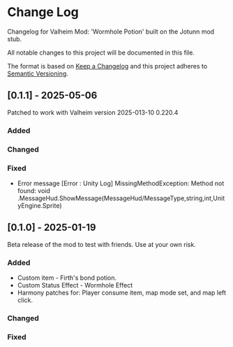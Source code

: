 # Change Log
Changelog for Valheim Mod: 'Wormhole Potion' built on the Jotunn mod stub.

All notable changes to this project will be documented in this file.
 
The format is based on [Keep a Changelog](http://keepachangelog.com/)
and this project adheres to [Semantic Versioning](http://semver.org/).
 
 
## [0.1.1] - 2025-05-06
  
Patched to work with Valheim version 2025-013-10 0.220.4
 
### Added

### Changed

### Fixed
- Error message [Error  : Unity Log] MissingMethodException: Method not found: void .MessageHud.ShowMessage(MessageHud/MessageType,string,int,UnityEngine.Sprite)

## [0.1.0] - 2025-01-19
  
Beta release of the mod to test with friends. Use at your own risk.
 
### Added
- Custom item - Firth's bond potion.
- Custom Status Effect - Wormhole Effect
- Harmony patches for: Player consume item, map mode set, and map left click.

### Changed

### Fixed